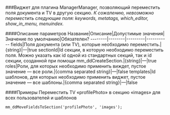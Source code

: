 ###Виджет для плагина ManagerManager, позволяющий переместить поля документа и TV в другую секцию. 
*К сожалению, невозможно переместить следующие поля: keywords, metatags, which_editor, show_in_menu, menuindex.*

####Описание параметров
Название|Описание|Допустимые значения|Значение по умолчанию|Обязателен?
--------|--------|---------|-----------
fields|Поля документа (или TV), которые необходимо переместить.|{string}|—|true
sectionId|Id секции, в которую необходимо переместить поля. Можно указать как id одной из стандартных секций, так и id секции, созданной при помощи mm_ddCreateSection.|{string}|—|true
roles|Роли, для которых необходимо применить виждет, пустое значение — все роли.|{comma separated string}|—|false
templates|Id шаблонов, для которых необходимо применить виджет, пустое значение — все шаблоны.|{comma separated string}|—|false

####Примеры
Переместить TV «profilePhoto» в секцию «images» для всех пользователей и шаблонов
	
	mm_ddMoveFieldsToSection('profilePhoto', 'images');